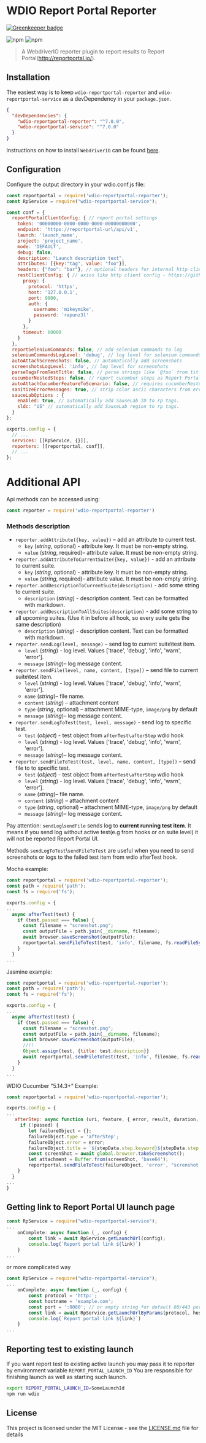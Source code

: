 WDIO Report Portal Reporter
====================

[![Greenkeeper badge](https://badges.greenkeeper.io/BorisOsipov/wdio-reportportal-reporter.svg)](https://greenkeeper.io/)

![npm](https://img.shields.io/npm/v/wdio-reportportal-reporter)
![npm](https://img.shields.io/npm/dm/wdio-reportportal-reporter)
> A WebdriverIO reporter plugin to report results to Report Portal(<http://reportportal.io/>).

## Installation

The easiest way is to keep `wdio-reportportal-reporter` and `wdio-reportportal-service` as a devDependency in your `package.json`.

```json
{
  "devDependencies": {
    "wdio-reportportal-reporter": "^7.0.0",
    "wdio-reportportal-service": "^7.0.0"
  }
}
```

Instructions on how to install `WebdriverIO` can be found [here](https://webdriver.io/docs/gettingstarted.html).

## Configuration

Configure the output directory in your wdio.conf.js file:

```js
const reportportal = require('wdio-reportportal-reporter');
const RpService = require("wdio-reportportal-service");

const conf = {
  reportPortalClientConfig: { // report portal settings
    token: '00000000-0000-0000-0000-00000000000',
    endpoint: 'https://reportportal-url/api/v1',
    launch: 'launch_name',
    project: 'project_name',
    mode: 'DEFAULT',
    debug: false,
    description: "Launch description text",
    attributes: [{key:"tag", value: "foo"}],
    headers: {"foo": "bar"}, // optional headers for internal http client
    restClientConfig: { // axios like http client config - https://github.com/axios/axios#request-config
      proxy: {
        protocol: 'https',
        host: '127.0.0.1',
        port: 9000,
        auth: {
          username: 'mikeymike',
          password: 'rapunz3l'
        }
      },
      timeout: 60000
    }
  },
  reportSeleniumCommands: false, // add selenium commands to log
  seleniumCommandsLogLevel: 'debug', // log level for selenium commands
  autoAttachScreenshots: false, // automatically add screenshots
  screenshotsLogLevel: 'info', // log level for screenshots
  parseTagsFromTestTitle: false, // parse strings like `@foo` from titles and add to Report Portal
  cucumberNestedSteps: false, // report cucumber steps as Report Portal steps
  autoAttachCucumberFeatureToScenario: false, // requires cucumberNestedSteps to be true for use
  sanitizeErrorMessages: true, // strip color ascii characters from error stacktrace
  sauceLabOptions : {
    enabled: true, // automatically add SauseLab ID to rp tags.
    sldc: "US" // automatically add SauseLab region to rp tags.
  }
};

exports.config = {
  // ...
  services: [[RpService, {}]],
  reporters: [[reportportal, conf]],
  // ...
};
```

# Additional API

Api methods can be accessed using:

```js
const reporter = require('wdio-reportportal-reporter')
```

### Methods description

* `reporter.addAttribute({key, value})` – add an attribute to current test.
  * `key` (*string*, optional) -  attribute key. It must be non-empty string.
  * `value` (*string*, required)–  attribute value. It must be non-empty string.
* `reporter.addAttributeToCurrentSuite({key, value})` - add an attribute to current suite.
  * `key` (*string*, optional) -  attribute key. It must be non-empty string.
  * `value` (*string*, required)–  attribute value. It must be non-empty string.
* `reporter.addDescriptionToCurrentSuite(description)` - add some string to current suite.
  * `description` (*string*) - description content. Text can be formatted with markdown.
* `reporter.addDescriptionToAllSuites(description)` - add some string to all upcoming suites. (Use it in before all hook, so every suite gets the same description)
  * `description` (*string*) - description content. Text can be formatted with markdown.
* `reporter.sendLog(level, message)` – send log to current suite\test item.
  * `level` (*string*) - log level. Values ['trace', 'debug', 'info', 'warn', 'error'].
  * `message` (*string*)– log message content.
* `reporter.sendFile(level, name, content, [type])` – send file to current suite\test item.
  * `level` (*string*) - log level. Values ['trace', 'debug', 'info', 'warn', 'error'].
  * `name` (*string*)– file name.
  * `content` (*string*) – attachment content
  * `type` (*string*, optional) – attachment MIME-type, `image/png` by default
  * `message` (*string*)– log message content.
* `reporter.sendLogToTest(test, level, message)` - send log to specific test.
  * `test` (*object*) - test object from `afterTest\afterStep` wdio hook
  * `level` (*string*) - log level. Values ['trace', 'debug', 'info', 'warn', 'error'].
  * `message` (*string*)– log message content.
* `reporter.sendFileToTest(test, level, name, content, [type])` – send file to to specific test.
  * `test` (*object*) - test object from `afterTest\afterStep` wdio hook
  * `level` (*string*) - log level. Values ['trace', 'debug', 'info', 'warn', 'error'].
  * `name` (*string*)– file name.
  * `content` (*string*) – attachment content
  * `type` (*string*, optional) – attachment MIME-type, `image/png` by default
  * `message` (*string*)– log message content.

Pay attention: `sendLog`\\`sendFile` sends log to **current running test item**. It means if you send log without active test(e.g from hooks or on suite level) it will not be reported Report Portal UI.

Methods `sendLogToTest`\\`sendFileToTest` are useful when you need to send screenshots or logs to the failed test item from wdio afterTest hook.

Mocha example:

```js
const reportportal = require('wdio-reportportal-reporter');
const path = require('path');
const fs = require('fs');

exports.config = {
...
  async afterTest(test) {
    if (test.passed === false) {
      const filename = "screnshot.png";
      const outputFile = path.join(__dirname, filename);
      await browser.saveScreenshot(outputFile);
      reportportal.sendFileToTest(test, 'info', filename, fs.readFileSync(outputFile));
    }
  }
...
```

Jasmine example:

```js
const reportportal = require('wdio-reportportal-reporter');
const path = require('path');
const fs = require('fs');

exports.config = {
...
  async afterTest(test) {
    if (test.passed === false) {
      const filename = "screnshot.png";
      const outputFile = path.join(__dirname, filename);
      await browser.saveScreenshot(outputFile);
      //!!
      Object.assign(test, {title: test.description}}
      await reportportal.sendFileToTest(test, 'info', filename, fs.readFileSync(outputFile));
    }
  }
...
```

WDIO Cucumber "5.14.3+" Example:

```js
const reportportal = require('wdio-reportportal-reporter');

exports.config = {
...
   afterStep: async function (uri, feature, { error, result, duration, passed }, stepData, context) {
     if (!passed) {
        let failureObject = {};
        failureObject.type = 'afterStep';
        failureObject.error = error;
        failureObject.title = `${stepData.step.keyword}${stepData.step.text}`;
        const screenShot = await global.browser.takeScreenshot();
        let attachment = Buffer.from(screenShot, 'base64');
        reportportal.sendFileToTest(failureObject, 'error', "screnshot.png", attachment);
    }
  }
...
}
```

## Getting link to Report Portal UI launch page

```js
const RpService = require("wdio-reportportal-service");
...
    onComplete: async function (_, config) {
        const link = await RpService.getLaunchUrl(config);
        console.log(`Report portal link ${link}`)
    }
...
```

or more complicated way

```js
const RpService = require("wdio-reportportal-service");
...
    onComplete: async function (_, config) {
        const protocol = 'http:';
        const hostname = 'example.com';
        const port = ':8080'; // or empty string for default 80/443 ports
        const link = await RpService.getLaunchUrlByParams(protocol, hostname, port, config);
        console.log(`Report portal link ${link}`)
    }
...
```

## Reporting test to existing launch

If you want report test to existing active launch you may pass it to reporter by environment variable `REPORT_PORTAL_LAUNCH_ID`
You are responsible for finishing launch as well as starting such launch.

```sh
export REPORT_PORTAL_LAUNCH_ID=SomeLaunchId
npm run wdio
```

## License

This project is licensed under the MIT License - see the [LICENSE.md](https://github.com/BorisOsipov/wdio-reportportal-reporter/blob/master/LICENSE) file for details
